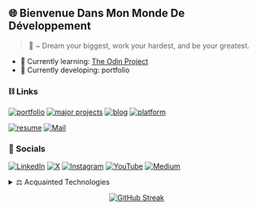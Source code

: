 ## :globe_with_meridians: Bienvenue Dans Mon Monde De Développement 
> 📜 ~ Dream your biggest, work your hardest, and be your greatest.

- 🌱 Currently learning: [The Odin Project](https://www.theodinproject.com/)
- 🌱 Currently developing: portfolio

### ⛓ Links 
[![portfolio](https://img.shields.io/badge/portfolio-555555?style=for-the-badge&logo=rocket&logoColor=white)]()
[![major projects](https://img.shields.io/badge/major_projects-555555?style=for-the-badge&logo=adobe-creative-cloud&logoColor=white)]()
[![blog](https://img.shields.io/badge/blog-555555?style=for-the-badge&logo=blogger&logoColor=white)]()
[![platform](https://img.shields.io/badge/learning_platform-555555?style=for-the-badge&logo=lightning&logoColor=white)]()

[![resume](https://img.shields.io/badge/resume-111111?style=for-the-badge&logo=read.cv&logoColor=white)]()
[![Mail](https://img.shields.io/badge/reach_out-D14836?style=for-the-badge&logo=gmail&logoColor=white)]()

### 💬 Socials 
[![LinkedIn](https://img.shields.io/badge/LinkedIn-0A66C2?style=for-the-badge&logo=linkedin&logoColor=white)](https://www.linkedin.com/in/abraham-silvanus-dacosta-99b9b41b8/)
[![X](https://img.shields.io/badge/X-000000?style=for-the-badge&logo=twitter&logoColor=white)](https://twitter.com/DaCostaSilvan_s)
[![Instagram](https://img.shields.io/badge/Instagram-E4405F?style=for-the-badge&logo=instagram&logoColor=white)](https://www.instagram.com/evergre_n/)
[![YouTube](https://img.shields.io/badge/YouTube-FF0000?style=for-the-badge&logo=youtube&logoColor=white)]()
[![Medium](https://img.shields.io/badge/Medium-000000?style=for-the-badge&logo=medium&logoColor=white)]()

<details>
<summary> ⚖️ Acquainted Technologies</summary>

| Rank | Language     |
|-----:|--------------|
|     1| <p align="center"><img src="https://cdn.jsdelivr.net/gh/devicons/devicon/icons/javascript/javascript-original.svg" width="48" height="48" alt="JavaScript" /><br/><strong>JavaScript</strong></p> |
|     2| <p align="center"><img src="https://cdn.jsdelivr.net/gh/devicons/devicon/icons/css3/css3-original.svg" width="48" height="48" alt="CSS" /><br/><strong>CSS</strong></p> |
|     3| <p align="center"><img src="https://cdn.jsdelivr.net/gh/devicons/devicon/icons/html5/html5-original.svg" width="48" height="48" alt="HTML" /><br/><strong>HTML</strong></p> |
|     4| <p align="center"><img src="https://cdn.jsdelivr.net/gh/devicons/devicon/icons/react/react-original.svg" width="48" height="48" alt="React" /><br/><strong>React</strong></p> |
|     5| <p align="center"><img src="https://cdn.jsdelivr.net/gh/devicons/devicon/icons/nodejs/nodejs-original.svg" width="48" height="48" alt="Node.js" /><br/><strong>Node.js</strong></p> |
|     6| <p align="center"><img src="https://cdn.jsdelivr.net/gh/devicons/devicon/icons/linux/linux-original.svg" width="48" height="48" alt="Linux" /><br/><strong>Linux</strong></p> |
|     7| <p align="center"><img src="https://cdn.jsdelivr.net/gh/devicons/devicon/icons/git/git-original.svg" width="48" height="48" alt="GIT" /><br/><strong>GIT</strong></p> |
|     8| <p align="center"><img src="https://cdn.jsdelivr.net/gh/devicons/devicon/icons/webpack/webpack-original.svg" width="48" height="48" alt="Webpack" /><br/><strong>Webpack</strong></p> |
|     9| <p align="center"><img src="https://cdn.jsdelivr.net/gh/devicons/devicon/icons/vscode/vscode-original.svg" width="48" height="48" alt="VS Code" /><br/><strong>VS Code</strong></p> |
|    10| <p align="center"><img src="https://cdn.jsdelivr.net/gh/devicons/devicon/icons/eslint/eslint-original.svg" width="48" height="48" alt="ESLint" /><br/><strong>ESLint</strong></p> |
|    11| <p align="center"><img src="https://cdn.jsdelivr.net/gh/devicons/devicon/icons/prettier/prettier-original.svg" width="48" height="48" alt="Prettier" /><br/><strong>Prettier</strong></p> |
|    12| <p align="center"><img src="https://cdn.jsdelivr.net/gh/devicons/devicon/icons/babel/babel-original.svg" width="48" height="48" alt="Babel" /><br/><strong>Babel</strong></p> |
|    13| <p align="center"><img src="https://cdn.jsdelivr.net/gh/devicons/devicon/icons/vite/vite-original.svg" width="48" height="48" alt="Vite" /><br/><strong>Vite</strong></p> |
|    14| <p align="center"><img src="https://cdn.jsdelivr.net/gh/devicons/devicon/icons/vercel/vercel-original.svg" width="48" height="48" alt="Vercel" /><br/><strong>Vercel</strong></p> |


</details>

<p align='center'>
 <a href="https://git.io/streak-stats"><img src="https://streak-stats.demolab.com?user=asdacosta&theme=prussian&hide_border=true&border_radius=8&date_format=j%20M%5B%20Y%5D&card_width=600&card_height=200" alt="GitHub Streak" /></a>
</p>




